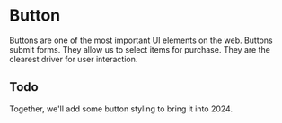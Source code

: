 # Button

Buttons are one of the most important UI elements on the web. Buttons submit forms. They allow us to select items for purchase. They are the clearest driver for user interaction. 

## Todo

Together, we'll add some button styling to bring it into 2024. 

